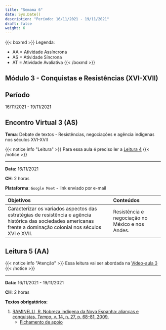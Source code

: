 ```yaml
---
title: "Semana 6"
date: Sys.Date()
description: "Período: 16/11/2021 - 19/11/2021"
draft: false
weight: 6
---
```


{{< boxmd >}}
Legenda: 
- AA = Atividade Assíncrona
- AS = Atividade Síncrona
- AT = Atividade Avaliativa
{{< /boxmd >}}

## Módulo 3 - Conquistas e Resistências (XVI-XVII)

## Período

16/11/2021 - 19/11/2021

## Encontro Virtual 3 (AS)

**Tema**: Debate de textos - Resistências, negociações e agência indígenas nos séculos XVI-XVII

{{< notice info "Leitura" >}}
Para essa aula é preciso ler a [Leitura 4](https://cclhm0057.netlify.app/semanal/sem4/#leitura-4-aa)
{{< /notice >}}

***

**Data:**  16/11/2021

**CH**: 2 horas

**Plataforma**: `Google Meet` - link enviado por e-mail

| Objetivos           | Conteúdos         |
|:--------------------|:------------------|
| Caracterizar os variados aspectos das estratégias de resistência e agência histórica das sociedades americanas frente a dominação colonial nos séculos XVI e XVII. | Resistência e negociação no México e nos Andes. |

## Leitura 5 (AA)

{{< notice info "Atenção" >}}
Essa leitura vai ser abordada na [Vídeo-aula 3](https://cclhm0057.netlify.app/semanal/sem7/#v%C3%ADdeo-aula-3-aa)
{{< /notice >}}

***

**Data:**  16/11/2021 - 19/11/2021

**CH**: 2 horas

**Textos obrigatórios**:
1. [RAMINELLI, R. Nobreza indígena da Nova Espanha: alianças e conquistas. *Tempo*, v. 14, n. 27, p. 68–81, 2009.](https://ericbrasiln.github.io/cclhm0057_ihl/textos/mod_4/Raminelli.pdf)
   - [Fichamento de apoio](https://ericbrasiln.github.io/cclhm0057_ihl/textos/mod_4/2021-02-01-fichamento-raminelli.html)
